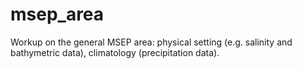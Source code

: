 # msep_area
Workup on the general MSEP area: physical setting (e.g. salinity and bathymetric data), climatology (precipitation data).
